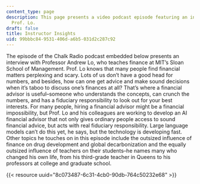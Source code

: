 ```yaml
---
content_type: page
description: This page presents a video podcast episode featuring an interview with
  Prof. Lo.
draft: false
title: Instructor Insights
uid: 99bbbc84-9531-406d-a6b5-031d2c287c92
---
```

The episode of the Chalk Radio podcast embedded below presents an interview with Professor Andrew Lo, who teaches finance at MIT’s Sloan School of Management. Prof. Lo knows that many people find financial matters perplexing and scary. Lots of us don’t have a good head for numbers, and besides, how can one get advice and make sound decisions when it’s taboo to discuss one’s finances at all? That’s where a financial advisor is useful–someone who understands the concepts, can crunch the numbers, and has a fiduciary responsibility to look out for your best interests. For many people, hiring a financial advisor might be a financial impossibility, but Prof. Lo and his colleagues are working to develop an AI financial advisor that not only gives ordinary people access to sound financial advice, but acts with real fiduciary responsibility. Large language models can’t do this yet, he says, but the technology is developing fast. Other topics he touches on in this episode include the outsized influence of finance on drug development and global decarbonization and the equally outsized influence of teachers on their students–he names many who changed his own life, from his third-grade teacher in Queens to his professors at college and graduate school.

{{< resource uuid="8c073487-6c31-4cb0-90db-764c50232e68" >}}